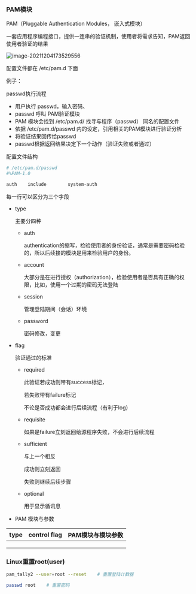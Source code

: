 ### PAM模块

PAM（Pluggable Authentication Modules， 嵌入式模块）

一套应用程序编程接口，提供一连串的验证机制，使用者将需求告知，PAM返回使用者验证的结果

![image-20211204173529556](%E5%B8%B8%E7%94%A8%E7%9A%84%E6%8C%87%E4%BB%A4.assets/image-20211204173529556.png)

配置文件都在  /etc/pam.d 下面

例子：

passwd执行流程

- 用户执行 passwd，输入密码、
- passwd 呼叫 PAM验证模块
- PAM 模块会找到 /etc/pam.d/ 找寻与程序（passwd） 同名的配置文件
- 依据 /etc/pam.d/passwd 内的设定，引用相关的PAM模块进行验证分析
- 将验证结果回传给passwd
- passwd根据返回结果决定下一个动作（验证失败或者通过）

配置文件结构

```sh
# /etc/pam.d/passwd
#%PAM-1.0

auth    include        system-auth
```

每一行可以区分为三个字段

- type
  
  主要分四种
  
  - auth
    
    authentication的缩写，检验使用者的身份验证，通常是需要密码检验的，所以后续接的模块是用来检验用户的身份。
  
  - account
    
    大部分是在进行授权（authorization），检验使用者是否具有正确的权限，比如，使用一个过期的密码无法登陆
  
  - session
    
    管理登陆期间（会话）环境
  
  - password
    
    密码修改，变更

- flag
  
  验证通过的标准
  
  - required
    
    此验证若成功则带有success标记，
    
    若失败带有failure标记
    
    不论是否成功都会进行后续流程（有利于log）
  
  - requisite
    
    如果是failure立刻返回给源程序失败，不会进行后续流程
  
  - sufficient
    
    与上一个相反
    
    成功则立刻返回
    
    失败则继续后续步骤
  
  - optional
    
    用于显示循讯息

- PAM 模块与参数

| type | control flag | PAM模块与模块参数 |
| ---- | ------------ | ---------- |
|      |              |            |
|      |              |            |
|      |              |            |



### Linux重置root(user)

```sh
pam_tally2 --user=root --reset    # 重置登陆计数器

passwd root    # 重置密码
```
